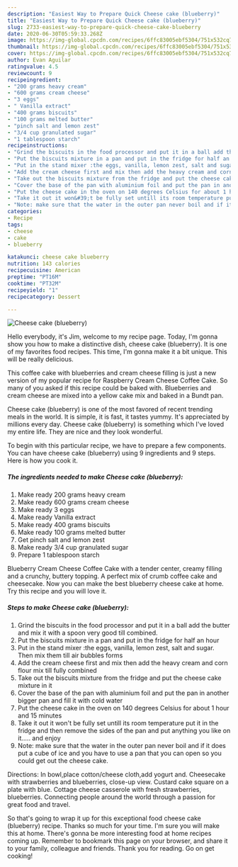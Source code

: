 ```yaml
---
description: "Easiest Way to Prepare Quick Cheese cake (blueberry)"
title: "Easiest Way to Prepare Quick Cheese cake (blueberry)"
slug: 2733-easiest-way-to-prepare-quick-cheese-cake-blueberry
date: 2020-06-30T05:59:33.268Z
image: https://img-global.cpcdn.com/recipes/6ffc83005ebf5304/751x532cq70/cheese-cake-blueberry-recipe-main-photo.jpg
thumbnail: https://img-global.cpcdn.com/recipes/6ffc83005ebf5304/751x532cq70/cheese-cake-blueberry-recipe-main-photo.jpg
cover: https://img-global.cpcdn.com/recipes/6ffc83005ebf5304/751x532cq70/cheese-cake-blueberry-recipe-main-photo.jpg
author: Evan Aguilar
ratingvalue: 4.5
reviewcount: 9
recipeingredient:
- "200 grams heavy cream"
- "600 grams cream cheese"
- "3 eggs"
- " Vanilla extract"
- "400 grams biscuits"
- "100 grams melted butter"
- "pinch salt and lemon zest"
- "3/4 cup granulated sugar"
- "1 tablespoon starch"
recipeinstructions:
- "Grind the biscuits in the food processor and put it in a ball add the butter and mix it with a spoon very good till combined."
- "Put the biscuits mixture in a pan and put in the fridge for half an hour"
- "Put in the stand mixer :the eggs, vanilla, lemon zest, salt and sugar. Then mix them till air bubbles forms"
- "Add the cream cheese first and mix then add the heavy cream and corn flour mix till fully combined"
- "Take out the biscuits mixture from the fridge and put the cheese cake mixture in it"
- "Cover the base of the pan with aluminium foil and put the pan in another bigger pan and fill it with cold water"
- "Put the cheese cake in the oven on 140 degrees Celsius for about 1 hour and 15 minutes"
- "Take it out it won&#39;t be fully set untill its room temperature put it in the fridge and then remove the sides of the pan and put anything you like on it..... and enjoy"
- "Note: make sure that the water in the outer pan never boil and if it does put a cube of ice and you have to use a pan that you can open so you could get out the cheese cake."
categories:
- Recipe
tags:
- cheese
- cake
- blueberry

katakunci: cheese cake blueberry 
nutrition: 143 calories
recipecuisine: American
preptime: "PT16M"
cooktime: "PT32M"
recipeyield: "1"
recipecategory: Dessert

---
```



![Cheese cake (blueberry)](https://img-global.cpcdn.com/recipes/6ffc83005ebf5304/751x532cq70/cheese-cake-blueberry-recipe-main-photo.jpg)

Hello everybody, it's Jim, welcome to my recipe page. Today, I'm gonna show you how to make a distinctive dish, cheese cake (blueberry). It is one of my favorites food recipes. This time, I'm gonna make it a bit unique. This will be really delicious.

This coffee cake with blueberries and cream cheese filling is just a new version of my popular recipe for Raspberry Cream Cheese Coffee Cake. So many of you asked if this recipe could be baked with. Blueberries and cream cheese are mixed into a yellow cake mix and baked in a Bundt pan.

Cheese cake (blueberry) is one of the most favored of recent trending meals in the world. It is simple, it is fast, it tastes yummy. It's appreciated by millions every day. Cheese cake (blueberry) is something which I've loved my entire life. They are nice and they look wonderful.


To begin with this particular recipe, we have to prepare a few components. You can have cheese cake (blueberry) using 9 ingredients and 9 steps. Here is how you cook it.

<!--inarticleads1-->

##### The ingredients needed to make Cheese cake (blueberry):

1. Make ready 200 grams heavy cream
1. Make ready 600 grams cream cheese
1. Make ready 3 eggs
1. Make ready  Vanilla extract
1. Make ready 400 grams biscuits
1. Make ready 100 grams melted butter
1. Get pinch salt and lemon zest
1. Make ready 3/4 cup granulated sugar
1. Prepare 1 tablespoon starch


Blueberry Cream Cheese Coffee Cake with a tender center, creamy filling and a crunchy, buttery topping. A perfect mix of crumb coffee cake and cheesecake. Now you can make the best blueberry cheese cake at home. Try this recipe and you will love it. 

<!--inarticleads2-->

##### Steps to make Cheese cake (blueberry):

1. Grind the biscuits in the food processor and put it in a ball add the butter and mix it with a spoon very good till combined.
1. Put the biscuits mixture in a pan and put in the fridge for half an hour
1. Put in the stand mixer :the eggs, vanilla, lemon zest, salt and sugar. Then mix them till air bubbles forms
1. Add the cream cheese first and mix then add the heavy cream and corn flour mix till fully combined
1. Take out the biscuits mixture from the fridge and put the cheese cake mixture in it
1. Cover the base of the pan with aluminium foil and put the pan in another bigger pan and fill it with cold water
1. Put the cheese cake in the oven on 140 degrees Celsius for about 1 hour and 15 minutes
1. Take it out it won&#39;t be fully set untill its room temperature put it in the fridge and then remove the sides of the pan and put anything you like on it..... and enjoy
1. Note: make sure that the water in the outer pan never boil and if it does put a cube of ice and you have to use a pan that you can open so you could get out the cheese cake.


Directions: In bowl,place cotton/cheese cloth,add yogurt and. Cheesecake with strawberries and blueberries, close-up view. Custard cake square on a plate with blue. Cottage cheese casserole with fresh strawberries, blueberries. Connecting people around the world through a passion for great food and travel. 

So that's going to wrap it up for this exceptional food cheese cake (blueberry) recipe. Thanks so much for your time. I'm sure you will make this at home. There's gonna be more interesting food at home recipes coming up. Remember to bookmark this page on your browser, and share it to your family, colleague and friends. Thank you for reading. Go on get cooking!
